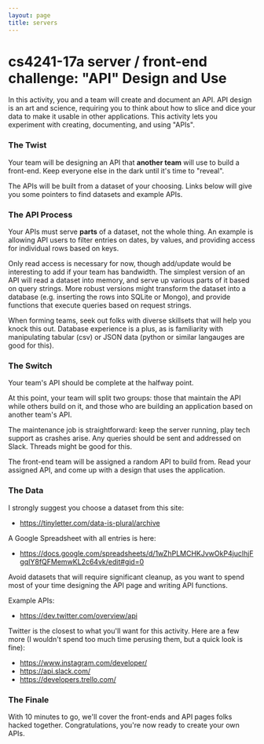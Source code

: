 ```yaml
---
layout: page
title: servers
---
```


# cs4241-17a server / front-end challenge: "API" Design and Use

In this activity, you and a team will create and document an API.
API design is an art and science, requiring you to think about how to slice and dice your data to make it usable in other applications.
This activity lets you experiment with creating, documenting, and using "APIs".

### The Twist
Your team will be designing an API that __another team__ will use to build a front-end.
Keep everyone else in the dark until it's time to "reveal".

The APIs will be built from a dataset of your choosing.
Links below will give you some pointers to find datasets and example APIs.

### The API Process
Your APIs must serve **parts** of a dataset, not the whole thing.
An example is allowing API users to filter entries on dates, by values, and providing access for individual rows based on keys.

Only read access is necessary for now, though add/update would be interesting to add if your team has bandwidth.
The simplest version of an API will read a dataset into memory, and serve up various parts of it based on query strings.
More robust versions might transform the dataset into a database (e.g. inserting the rows into SQLite or Mongo), and provide functions that execute queries based on request strings.

When forming teams, seek out folks with diverse skillsets that will help you knock this out.
Database experience is a plus, as is familiarity with manipulating tabular (csv) or JSON data (python or similar langauges are good for this).

### The Switch
Your team's API should be complete at the halfway point.

At this point, your team will split two groups: those that maintain the API while others build on it, and those who are building an application based on another team's API.

The maintenance job is straightforward: keep the server running, play tech support as crashes arise.
Any queries should be sent and addressed on Slack. 
Threads might be good for this.

The front-end team will be assigned a random API to build from.
Read your assigned API, and come up with a design that uses the application.

### The Data

I strongly suggest you choose a dataset from this site:

- https://tinyletter.com/data-is-plural/archive

A Google Spreadsheet with all entries is here:

- https://docs.google.com/spreadsheets/d/1wZhPLMCHKJvwOkP4juclhjFgqIY8fQFMemwKL2c64vk/edit#gid=0

Avoid datasets that will require significant cleanup, as you want to spend most of your time designing the API page and writing API functions.

Example APIs:

- https://dev.twitter.com/overview/api

Twitter is the closest to what you'll want for this activity.
Here are a few more (I wouldn't spend too much time perusing them, but a quick look is fine):

- https://www.instagram.com/developer/
- https://api.slack.com/
- https://developers.trello.com/

### The Finale

With 10 minutes to go, we'll cover the front-ends and API pages folks hacked together. 
Congratulations, you're now ready to create your own APIs.

